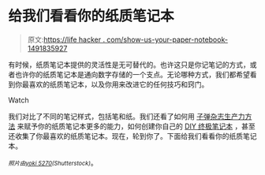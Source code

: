 # 给我们看看你的纸质笔记本

> 原文:[https://life hacker . com/show-us-your-paper-notebook-1491835927](https://lifehacker.com/show-us-your-paper-notebook-1491835927)

有时候，纸质笔记本提供的灵活性是无可替代的。也许这只是你记笔记的方式，或者也许你的纸质笔记本是通向数字存储的一个支点。无论哪种方式，我们都希望看到你最喜欢的纸质笔记本，以及你用来改进它的任何技巧和窍门。

Watch

我们对比了不同的笔记样式，包括笔和纸。我们还看了如何用 [子弹杂志生产力方法](http://lifehacker.com/the-bullet-journal-productivity-method-empowers-your-pa-1169313228) 来赋予你的纸质笔记本更多的能力，如何创建你自己的 [DIY 终极笔记本](https://lifehacker.com/diy-ultimate-note-taking-notebook-5611648) ，甚至还收集了你最喜欢的纸质笔记本。现在，轮到你了。下面给我们看看你的纸质笔记本。

*<small>照片由</small>*[*<small>yoki 5270</small>*](http://www.shutterstock.com/pic.mhtml?id=148942682&src=id)*<small>(Shutterstock)</small>*。